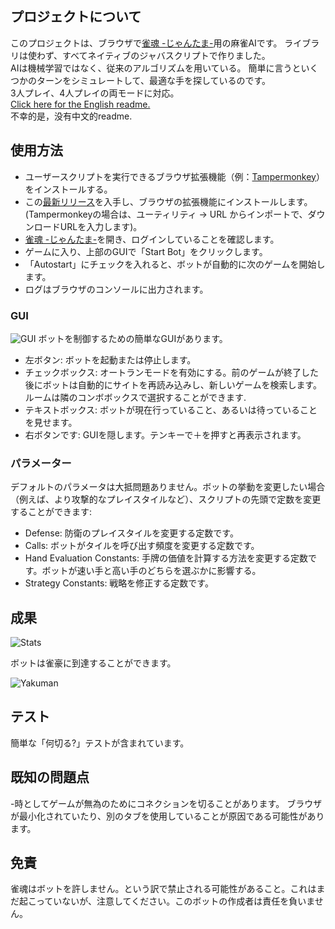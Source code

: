 ## プロジェクトについて

このプロジェクトは、ブラウザで[雀魂 -じゃんたま-](https://game.mahjongsoul.com/)用の麻雀AIです。 ライブラリは使わず、すべてネイティブのジャバスクリプトで作りました。  
AIは機械学習ではなく、従来のアルゴリズムを用いている。 簡単に言うといくつかのターンをシミュレートして、最適な手を探しているのです。  
3人プレイ、4人プレイの両モードに対応。  
[Click here for the English readme.](https://github.com/Jimboom7/AlphaJong/blob/master/readme.md)  
不幸的是，没有中文的readme.  

## 使用方法

* ユーザースクリプトを実行できるブラウザ拡張機能（例：[Tampermonkey](https://www.tampermonkey.net/?locale=ja)）をインストールする。
* この[最新リリース](https://github.com/Jimboom7/AlphaJong/releases)を入手し、ブラウザの拡張機能にインストールします。 (Tampermonkeyの場合は、ユーティリティ -> URL からインポートで、ダウンロードURLを入力します)。
* [雀魂 -じゃんたま-](https://game.mahjongsoul.com/)を開き、ログインしていることを確認します。
* ゲームに入り、上部のGUIで「Start Bot」をクリックします。
* 「Autostart」にチェックを入れると、ボットが自動的に次のゲームを開始します。
* ログはブラウザのコンソールに出力されます。

### GUI
![GUI](https://i.imgur.com/6PnXb3T.png)
ボットを制御するための簡単なGUIがあります。  
* 左ボタン: ボットを起動または停止します。
* チェックボックス: オートランモードを有効にする。前のゲームが終了した後にボットは自動的にサイトを再読み込みし、新しいゲームを検索します。ルームは隣のコンボボックスで選択することができます.
* テキストボックス: ボットが現在行っていること、あるいは待っていることを見せます。
* 右ボタンです: GUIを隠します。テンキーで＋を押すと再表示されます。

### パラメーター
デフォルトのパラメータは大抵問題ありません。ボットの挙動を変更したい場合（例えば、より攻撃的なプレイスタイルなど）、スクリプトの先頭で定数を変更することができます:

* Defense: 防衛のプレイスタイルを変更する定数です。
* Calls: ボットがタイルを呼び出す頻度を変更する定数です。
* Hand Evaluation Constants: 手牌の価値を計算する方法を変更する定数です。ボットが速い手と高い手のどちらを選ぶかに影響する。
* Strategy Constants: 戦略を修正する定数です。

## 成果

![Stats](https://i.imgur.com/30p4yAN.png)

ボットは雀豪に到達することができます。

![Yakuman](https://i.imgur.com/j6j2f2V.png)

## テスト

簡単な「何切る?」テストが含まれています。

## 既知の問題点

-時としてゲームが無為のためにコネクションを切ることがあります。 ブラウザが最小化されていたり、別のタブを使用していることが原因である可能性があります。

## 免責

雀魂はボットを許しません。という訳で禁止される可能性があること。これはまだ起こっていないが、注意してください。このボットの作成者は責任を負いません。